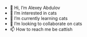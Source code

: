 - 👋 Hi, I’m Alexey Abdulov
- 👀 I’m interested in cats
- 🌱 I’m currently learning cats
- 💞️ I’m looking to collaborate on cats
- 📫 How to reach me be cattish

<!---
Alexey-Abdulov-Tymphany/Alexey-Abdulov-Tymphany is a ✨ special ✨ repository because its `README.md` (this file) appears on your GitHub profile.
You can click the Preview link to take a look at your changes.
--->
